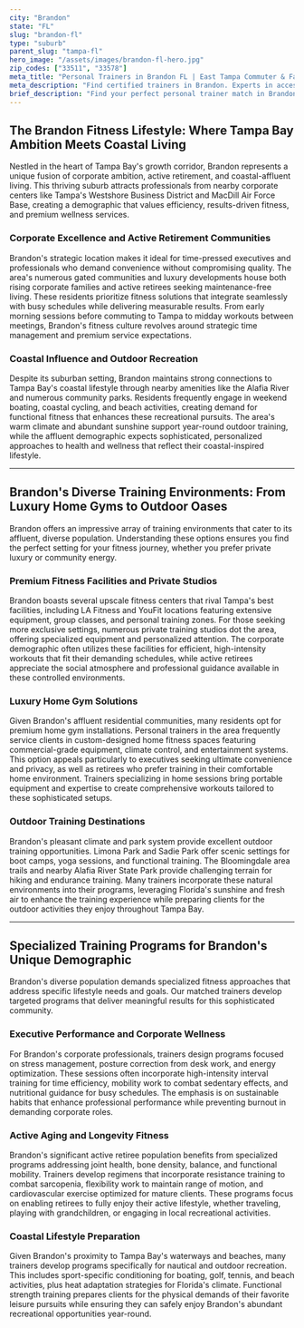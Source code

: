 ```yaml
---
city: "Brandon"
state: "FL"
slug: "brandon-fl"
type: "suburb"
parent_slug: "tampa-fl"
hero_image: "/assets/images/brandon-fl-hero.jpg"
zip_codes: ["33511", "33578"]
meta_title: "Personal Trainers in Brandon FL | East Tampa Commuter & Family Fitness"
meta_description: "Find certified trainers in Brandon. Experts in accessible commercial gyms, commuter schedules, and large suburban family programs."
brief_description: "Find your perfect personal trainer match in Brandon, FL, where Tampa Bay's corporate professionals, active retirees, and affluent families demand exceptional fitness results. Our exclusive matching service connects you with certified trainers who specialize in high-performance corporate wellness, active aging programs, and luxury home gym training. Whether you're preparing for coastal activities, managing executive stress, or pursuing longevity fitness, we hand-select trainers who understand Brandon's unique lifestyle. Schedule your complimentary consultation today and discover personalized training solutions tailored to your goals, schedule, and preferred environment in this thriving Tampa Bay suburb."
---
```

## The Brandon Fitness Lifestyle: Where Tampa Bay Ambition Meets Coastal Living

Nestled in the heart of Tampa Bay's growth corridor, Brandon represents a unique fusion of corporate ambition, active retirement, and coastal-affluent living. This thriving suburb attracts professionals from nearby corporate centers like Tampa's Westshore Business District and MacDill Air Force Base, creating a demographic that values efficiency, results-driven fitness, and premium wellness services.

### Corporate Excellence and Active Retirement Communities

Brandon's strategic location makes it ideal for time-pressed executives and professionals who demand convenience without compromising quality. The area's numerous gated communities and luxury developments house both rising corporate families and active retirees seeking maintenance-free living. These residents prioritize fitness solutions that integrate seamlessly with busy schedules while delivering measurable results. From early morning sessions before commuting to Tampa to midday workouts between meetings, Brandon's fitness culture revolves around strategic time management and premium service expectations.

### Coastal Influence and Outdoor Recreation

Despite its suburban setting, Brandon maintains strong connections to Tampa Bay's coastal lifestyle through nearby amenities like the Alafia River and numerous community parks. Residents frequently engage in weekend boating, coastal cycling, and beach activities, creating demand for functional fitness that enhances these recreational pursuits. The area's warm climate and abundant sunshine support year-round outdoor training, while the affluent demographic expects sophisticated, personalized approaches to health and wellness that reflect their coastal-inspired lifestyle.

---

## Brandon's Diverse Training Environments: From Luxury Home Gyms to Outdoor Oases

Brandon offers an impressive array of training environments that cater to its affluent, diverse population. Understanding these options ensures you find the perfect setting for your fitness journey, whether you prefer private luxury or community energy.

### Premium Fitness Facilities and Private Studios

Brandon boasts several upscale fitness centers that rival Tampa's best facilities, including LA Fitness and YouFit locations featuring extensive equipment, group classes, and personal training zones. For those seeking more exclusive settings, numerous private training studios dot the area, offering specialized equipment and personalized attention. The corporate demographic often utilizes these facilities for efficient, high-intensity workouts that fit their demanding schedules, while active retirees appreciate the social atmosphere and professional guidance available in these controlled environments.

### Luxury Home Gym Solutions

Given Brandon's affluent residential communities, many residents opt for premium home gym installations. Personal trainers in the area frequently service clients in custom-designed home fitness spaces featuring commercial-grade equipment, climate control, and entertainment systems. This option appeals particularly to executives seeking ultimate convenience and privacy, as well as retirees who prefer training in their comfortable home environment. Trainers specializing in home sessions bring portable equipment and expertise to create comprehensive workouts tailored to these sophisticated setups.

### Outdoor Training Destinations

Brandon's pleasant climate and park system provide excellent outdoor training opportunities. Limona Park and Sadie Park offer scenic settings for boot camps, yoga sessions, and functional training. The Bloomingdale area trails and nearby Alafia River State Park provide challenging terrain for hiking and endurance training. Many trainers incorporate these natural environments into their programs, leveraging Florida's sunshine and fresh air to enhance the training experience while preparing clients for the outdoor activities they enjoy throughout Tampa Bay.

---

## Specialized Training Programs for Brandon's Unique Demographic

Brandon's diverse population demands specialized fitness approaches that address specific lifestyle needs and goals. Our matched trainers develop targeted programs that deliver meaningful results for this sophisticated community.

### Executive Performance and Corporate Wellness

For Brandon's corporate professionals, trainers design programs focused on stress management, posture correction from desk work, and energy optimization. These sessions often incorporate high-intensity interval training for time efficiency, mobility work to combat sedentary effects, and nutritional guidance for busy schedules. The emphasis is on sustainable habits that enhance professional performance while preventing burnout in demanding corporate roles.

### Active Aging and Longevity Fitness

Brandon's significant active retiree population benefits from specialized programs addressing joint health, bone density, balance, and functional mobility. Trainers develop regimens that incorporate resistance training to combat sarcopenia, flexibility work to maintain range of motion, and cardiovascular exercise optimized for mature clients. These programs focus on enabling retirees to fully enjoy their active lifestyle, whether traveling, playing with grandchildren, or engaging in local recreational activities.

### Coastal Lifestyle Preparation

Given Brandon's proximity to Tampa Bay's waterways and beaches, many trainers develop programs specifically for nautical and outdoor recreation. This includes sport-specific conditioning for boating, golf, tennis, and beach activities, plus heat adaptation strategies for Florida's climate. Functional strength training prepares clients for the physical demands of their favorite leisure pursuits while ensuring they can safely enjoy Brandon's abundant recreational opportunities year-round.